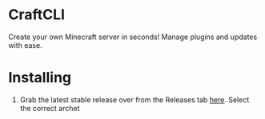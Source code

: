# CraftCLI
Create your own Minecraft server in seconds! Manage plugins
and updates with ease.

# Installing
1. Grab the latest stable release over from the Releases tab
[here](https://github.com/AwesomeBFM/CraftCLI/releases). Select the correct archet
